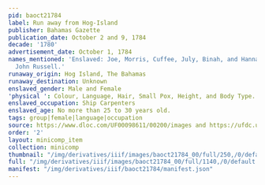 ```yaml
---
pid: baoct21784
label: Run away from Hog-Island
publisher: Bahamas Gazette
publication_date: October 2 and 9, 1784
decade: '1780'
advertisement_date: October 1, 1784
names_mentioned: 'Enslaved: Joe, Morris, Cuffee, July, Binah, and Hannah. Enslaver:
  John Russell.'
runaway_origin: Hog Island, The Bahamas
runaway_destination: Unknown
enslaved_gender: Male and Female
'physical ': Colour, Language, Hair, Small Pox, Height, and Body Type.
enslaved_occupation: Ship Carpenters
enslaved_age: No more than 25 to 30 years old.
tags: group|female|language|occupation
source: https://www.dloc.com/UF00098611/00200/images and https://ufdc.ufl.edu/uf00098611/00201
order: '2'
layout: minicomp_item
collection: minicomp
thumbnail: "/img/derivatives/iiif/images/baoct21784_00/full/250,/0/default.jpg"
full: "/img/derivatives/iiif/images/baoct21784_00/full/1140,/0/default.jpg"
manifest: "/img/derivatives/iiif/baoct21784/manifest.json"
---
```


